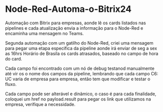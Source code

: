 # Node-Red-Automa-o-Bitrix24
Automação com Bitrix para empresas, aonde lê os cards listados nas pipelines e cada atualização envia a informação para o Node-Red e encaminha uma mensagem no Teams. 

Segunda automação com um gatilho do Node-Red, criei uma mensagem para pegar uma etapa especifica da pipeline aonde irá enviar de seg a sex as 16hrs Horário de Brasíla os cards atrasados, baseado no campo de hora do card.

Cada campo foi encontrado com um nó de debug testanod manualmente até vir os o nome dos campos da pipeline, lembrando que cada campo C6: UC varia de empresa para empresa, então tem que modificar e testar o fluxo.

Cada campo pode ser alterável e dinâmico, o caso é para cada finalidade, coloquei um href no payload.result para pegar os link que utilizamos na empresa, verifique a necessidade.
